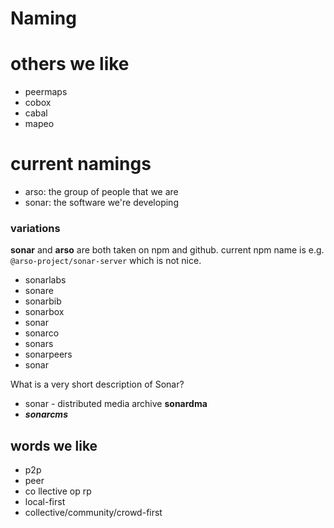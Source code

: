 # Naming

# others we like

* peermaps
* cobox
* cabal
* mapeo

# current namings

* arso: the group of people that we are
* sonar: the software we're developing

### variations

**sonar** and **arso** are both taken on npm and github. current npm name is e.g. `@arso-project/sonar-server` which is not nice.

* sonarlabs
* sonare
* sonarbib
* sonarbox
* sonar
* sonarco
* sonars
* sonarpeers
* sonar

What is a very short description of Sonar?

* sonar - distributed media archive **sonardma**
* ***sonarcms***



## words we like

* p2p
* peer
* co llective op rp
* local-first
* collective/community/crowd-first

